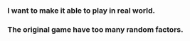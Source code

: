 ### I want to make it able to play in real world.
### The original game have too many random factors.